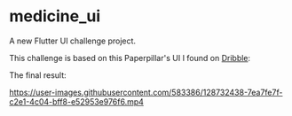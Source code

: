 # medicine_ui

A new Flutter UI challenge project.

This challenge is based on this Paperpillar's UI I found on [Dribble](https://dribbble.com/shots/16194575-Medicine-Reminder-Motion-UI): 

The final result:


https://user-images.githubusercontent.com/583386/128732438-7ea7fe7f-c2e1-4c04-bff8-e52953e976f6.mp4

